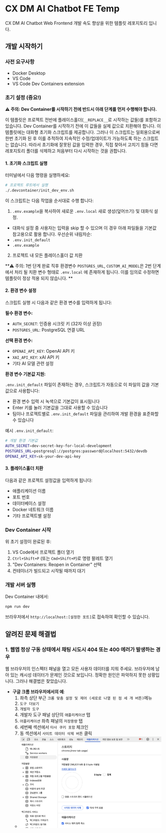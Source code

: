 # CX DM AI Chatbot FE Temp

CX DM AI Chatbot Web Frontend 개발 속도 향상을 위한 템플릿 레포지토리 입니다.

## 개발 시작하기

### 사전 요구사항

- Docker Desktop
- VS Code
- VS Code Dev Containers extension

### 초기 설정 (중요!)

**⚠️ 주의: Dev Container를 시작하기 전에 반드시 아래 단계를 먼저 수행해야 합니다.**

이 템플릿은 프로젝트 전반에 플레이스홀더(`__REPLACE__`로 시작하는 값들)를 포함하고 있습니다.
Dev Container를 시작하기 전에 이 값들을 실제 값으로 치환해야 합니다.
이 템플릿에는 대화형 초기화 스크립트를 제공합니다. 그러나 이 스크립트는 일회용으로써 한번 초기화 된 후 이를 추적하여 지속적인 수정/업데이트가 가능하도록 하는 스크립트는 없습니다. 따라서 초기화에 잘못된 값을 입력한 경우, 직접 찾아서 고치기 힘들 다면 레포지토리 폴더를 삭제하고 처음부터 다시 시작하는 것을 권합니다.

#### 1. 초기화 스크립트 실행

터미널에서 다음 명령을 실행하세요:

```bash
# 프로젝트 루트에서 실행
./.devcontainer/init_dev_env.sh
```

이 스크립트는 다음 작업을 순서대로 수행 합니다:

1. `.env.example`을 복사하여 새로운 `.env.local` 새로 생성(덮어쓰기) 및 대화식 설정.

- 대화식 설정 중 사용자는 입력을 skip 할 수 있으며 이 경우 아래 파일들을 기본값 참고용으로 활용 합니다. 우선순위 내림차순:
- `.env.init_default`
- `.env.example`

2. 프로젝트 내 모든 플레이스홀더 값 치환

**⚠️ 주의: 1번 단계 완료 직후 환경변수 `POSTGRES_URL`, `CUSTOM_AI_MODEL`은 2번 단계에서 처리 될 치환 변수 형태로 `.env.local` 에 존재하게 됩니다. 이를 임의로 수정하면 템플릿이 정상 적용 되지 않습니다. **

#### 2. 환경 변수 설정

스크립트 실행 시 다음과 같은 환경 변수를 입력하게 됩니다:

**필수 환경 변수:**

- `AUTH_SECRET`: 인증용 시크릿 키 (32자 이상 권장)
- `POSTGRES_URL`: PostgreSQL 연결 URL

**선택 환경 변수:**

- `OPENAI_API_KEY`: OpenAI API 키
- `XAI_API_KEY`: xAI API 키
- 기타 AI 모델 관련 설정

**환경 변수 기본값 지원:**

`.env.init_default` 파일이 존재하는 경우, 스크립트가 자동으로 이 파일의 값을 기본값으로 사용합니다:

- 환경 변수 입력 시 녹색으로 기본값이 표시됩니다
- Enter 키를 눌러 기본값을 그대로 사용할 수 있습니다
- 팀이나 프로젝트별로 `.env.init_default` 파일을 관리하여 개발 환경을 표준화할 수 있습니다

예시 `.env.init_default`:

```bash
# 개발 환경 기본값
AUTH_SECRET=dev-secret-key-for-local-development
POSTGRES_URL=postgresql://postgres:password@localhost:5432/devdb
OPENAI_API_KEY=sk-your-dev-api-key
```

#### 3. 플레이스홀더 치환

다음과 같은 프로젝트 설정값을 입력하게 됩니다:

- 애플리케이션 이름
- 포트 번호
- 데이터베이스 설정
- Docker 네트워크 이름
- 기타 프로젝트별 설정

### Dev Container 시작

위 초기 설정이 완료된 후:

1. VS Code에서 프로젝트 폴더 열기
2. `Ctrl+Shift+P` (또는 `Cmd+Shift+P`)로 명령 팔레트 열기
3. "Dev Containers: Reopen in Container" 선택
4. 컨테이너가 빌드되고 시작될 때까지 대기

### 개발 서버 실행

Dev Container 내에서:

```bash
npm run dev
```

브라우저에서 `http://localhost:[설정한 포트]`로 접속하여 확인할 수 있습니다.

## 알려진 문제 해결법

### 1. 웹앱 정상 구동 상태에서 채팅 시도시 404 또는 400 에러가 발생하는 경우

웹 브라우저의 인스펙터 패널을 열고 모든 사용자 데이터를 지워 주세요.
브라우저에 남아 있는 캐시성 데이터가 문제인 것으로 보입니다. 정확한 원인은 파악하지 못한 상황입니다. 그러나 해결법은 찾았습니다.

- **구글 크롬 브라우저에서의 예**:
  1. 좌측 상단 부근 `크롬 맞춤 설정 및 제어 (세로로 나열 된 점 세 개 버튼)`메뉴
  2. `도구 더보기`
  3. `개발자 도구`
  4. 개발자 도구 패널 상단의 `애플리케이션` 탭
  5. `어플리케이션` 좌측 패널의 `저장용량` 탭
  6. 세번째 섹션에서 `타사 쿠키 포함` 체크인
  7. 동 섹션에서 `사이트 데이터 삭제 버튼` 클릭
  - ![MacOS 구글 크롭 브라우저에서 사이트 데이터 삭제 버튼의 위치](./documentation_assets/trouble_shoot_1.png)
